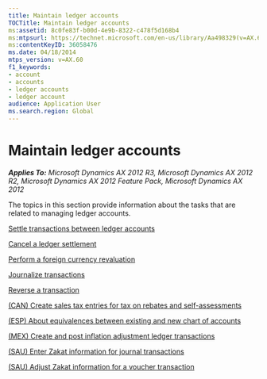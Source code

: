 ```yaml
---
title: Maintain ledger accounts
TOCTitle: Maintain ledger accounts
ms:assetid: 8c0fe83f-b00d-4e9b-8322-c478f5d168b4
ms:mtpsurl: https://technet.microsoft.com/en-us/library/Aa498329(v=AX.60)
ms:contentKeyID: 36058476
ms.date: 04/18/2014
mtps_version: v=AX.60
f1_keywords:
- account
- accounts
- ledger accounts
- ledger account
audience: Application User
ms.search.region: Global
---
```


# Maintain ledger accounts 


_**Applies To:** Microsoft Dynamics AX 2012 R3, Microsoft Dynamics AX 2012 R2, Microsoft Dynamics AX 2012 Feature Pack, Microsoft Dynamics AX 2012_

The topics in this section provide information about the tasks that are related to managing ledger accounts.

[Settle transactions between ledger accounts](settle-transactions-between-ledger-accounts.md)

[Cancel a ledger settlement](cancel-a-ledger-settlement.md)

[Perform a foreign currency revaluation](perform-a-foreign-currency-revaluation.md)

[Journalize transactions](journalize-transactions.md)

[Reverse a transaction](reverse-a-transaction.md)

[(CAN) Create sales tax entries for tax on rebates and self-assessments](can-create-sales-tax-entries-for-tax-on-rebates-and-self-assessments.md)

[(ESP) About equivalences between existing and new chart of accounts](esp-about-equivalences-between-existing-and-new-chart-of-accounts.md)

[(MEX) Create and post inflation adjustment ledger transactions](mex-create-and-post-inflation-adjustment-ledger-transactions.md)

[(SAU) Enter Zakat information for journal transactions](sau-enter-zakat-information-for-journal-transactions.md)

[(SAU) Adjust Zakat information for a voucher transaction](sau-adjust-zakat-information-for-a-voucher-transaction.md)

  


